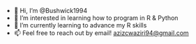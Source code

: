- 👋 Hi, I’m @Bushwick1994
- 👀 I’m interested in learning how to program in R & Python
- 🌱 I’m currently learning to advance my R skills
- 📫 Feel free to reach out by email! azizcwaziri94@gmail.com

<!---
Bushwick1994/Bushwick1994 is a ✨ special ✨ repository because its `README.md` (this file) appears on your GitHub profile.
You can click the Preview link to take a look at your changes.
--->
